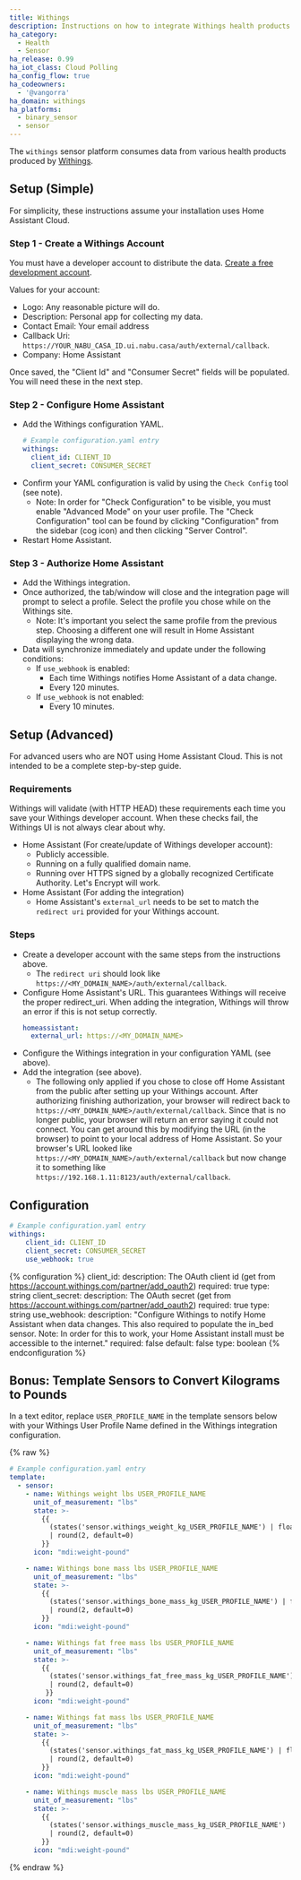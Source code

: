 ```yaml
---
title: Withings
description: Instructions on how to integrate Withings health products within Home Assistant.
ha_category:
  - Health
  - Sensor
ha_release: 0.99
ha_iot_class: Cloud Polling
ha_config_flow: true
ha_codeowners:
  - '@vangorra'
ha_domain: withings
ha_platforms:
  - binary_sensor
  - sensor
---
```


The `withings` sensor platform consumes data from various health products produced by [Withings](https://www.withings.com).

## Setup (Simple)

For simplicity, these instructions assume your installation uses Home Assistant Cloud.

### Step 1 - Create a Withings Account

You must have a developer account to distribute the data. [Create a free development account](https://account.withings.com/partner/add_oauth2).

Values for your account:

- Logo: Any reasonable picture will do.
- Description: Personal app for collecting my data.
- Contact Email: Your email address
- Callback Uri: `https://YOUR_NABU_CASA_ID.ui.nabu.casa/auth/external/callback`.
- Company: Home Assistant

Once saved, the "Client Id" and "Consumer Secret" fields will be populated. You will need these in the next step.

### Step 2 - Configure Home Assistant

- Add the Withings configuration YAML.
    ```yaml
    # Example configuration.yaml entry
    withings:
      client_id: CLIENT_ID
      client_secret: CONSUMER_SECRET
    ```
- Confirm your YAML configuration is valid by using the `Check Config` tool (see note).
    - Note: In order for "Check Configuration" to be visible, you must enable "Advanced Mode" on your user profile. The "Check Configuration" tool can be found by clicking "Configuration" from the sidebar (cog icon) and then clicking "Server Control".
- Restart Home Assistant.


### Step 3 - Authorize Home Assistant

- Add the Withings integration.
- Once authorized, the tab/window will close and the integration page will prompt to select a profile. Select the profile you chose while on the Withings site.
  - Note: It's important you select the same profile from the previous step. Choosing a different one will result in Home Assistant displaying the wrong data.
- Data will synchronize immediately and update under the following conditions:
    - If `use_webhook` is enabled:
        - Each time Withings notifies Home Assistant of a data change.
        - Every 120 minutes.
    - If `use_webhook` is not enabled:
        - Every 10 minutes.

## Setup (Advanced)

For advanced users who are NOT using Home Assistant Cloud. This is not intended to be a complete step-by-step guide.

### Requirements

Withings will validate (with HTTP HEAD) these requirements each time you save your Withings developer account. When these checks fail, the Withings UI is not always clear about why.

- Home Assistant (For create/update of Withings developer account):
    - Publicly accessible.
    - Running on a fully qualified domain name.
    - Running over HTTPS signed by a globally recognized Certificate Authority. Let's Encrypt will work.
- Home Assistant (For adding the integration)
    - Home Assistant's `external_url` needs to be set to match the `redirect uri` provided for your Withings account.

### Steps

- Create a developer account with the same steps from the instructions above.
    - The `redirect uri` should look like `https://<MY_DOMAIN_NAME>/auth/external/callback`.
- Configure Home Assistant's URL. This guarantees Withings will receive the proper redirect_uri. When adding the integration, Withings will throw an error if this is not setup correctly.
    ```yaml
    homeassistant:
      external_url: https://<MY_DOMAIN_NAME>
    ```
- Configure the Withings integration in your configuration YAML (see above).
- Add the integration (see above).
    - The following only applied if you chose to close off Home Assistant from the public after setting up your Withings account.
    After authorizing finishing authorization, your browser will redirect back to `https://<MY_DOMAIN_NAME>/auth/external/callback`. Since that is no longer public,
    your browser will return an error saying it could not connect. You can get around this by modifying the URL (in the browser) 
    to point to your local address of Home Assistant. So your browser's URL looked like `https://<MY_DOMAIN_NAME>/auth/external/callback` 
    but now change it to something like `https://192.168.1.11:8123/auth/external/callback`.

## Configuration

```yaml
# Example configuration.yaml entry
withings:
    client_id: CLIENT_ID
    client_secret: CONSUMER_SECRET
    use_webhook: true
```

{% configuration %}
client_id:
  description: The OAuth client id (get from https://account.withings.com/partner/add_oauth2)
  required: true
  type: string
client_secret:
  description: The OAuth secret (get from https://account.withings.com/partner/add_oauth2)
  required: true
  type: string
use_webhook:
  description: "Configure Withings to notify Home Assistant when data changes. This also required to populate the in_bed sensor. Note: In order for this to work, your Home Assistant install must be accessible to the internet."
  required: false
  default: false
  type: boolean
{% endconfiguration %}

## Bonus: Template Sensors to Convert Kilograms to Pounds

In a text editor, replace ```USER_PROFILE_NAME``` in the template sensors below with your Withings User Profile Name defined in the Withings integration configuration.

{% raw %}

```yaml
# Example configuration.yaml entry
template:
  - sensor:
    - name: Withings weight lbs USER_PROFILE_NAME
      unit_of_measurement: "lbs"
      state: >-
        {{
          (states('sensor.withings_weight_kg_USER_PROFILE_NAME') | float(0) * 2.20462262185)
          | round(2, default=0)
        }}
      icon: "mdi:weight-pound"

    - name: Withings bone mass lbs USER_PROFILE_NAME
      unit_of_measurement: "lbs"
      state: >-
        {{
          (states('sensor.withings_bone_mass_kg_USER_PROFILE_NAME') | float(0) * 2.20462262185)
          | round(2, default=0)
        }}
      icon: "mdi:weight-pound"

    - name: Withings fat free mass lbs USER_PROFILE_NAME
      unit_of_measurement: "lbs"
      state: >- 
        {{
          (states('sensor.withings_fat_free_mass_kg_USER_PROFILE_NAME') | float(0) * 2.20462262185)
          | round(2, default=0)
         }}
      icon: "mdi:weight-pound"

    - name: Withings fat mass lbs USER_PROFILE_NAME
      unit_of_measurement: "lbs"
      state: >-
        {{
          (states('sensor.withings_fat_mass_kg_USER_PROFILE_NAME') | float(0) * 2.20462262185)
          | round(2, default=0)
        }}
      icon: "mdi:weight-pound"

    - name: Withings muscle mass lbs USER_PROFILE_NAME
      unit_of_measurement: "lbs"
      state: >-
        {{
          (states('sensor.withings_muscle_mass_kg_USER_PROFILE_NAME') | float(0) * 2.20462262185)
          | round(2, default=0)
        }}
      icon: "mdi:weight-pound"
```

{% endraw %}
